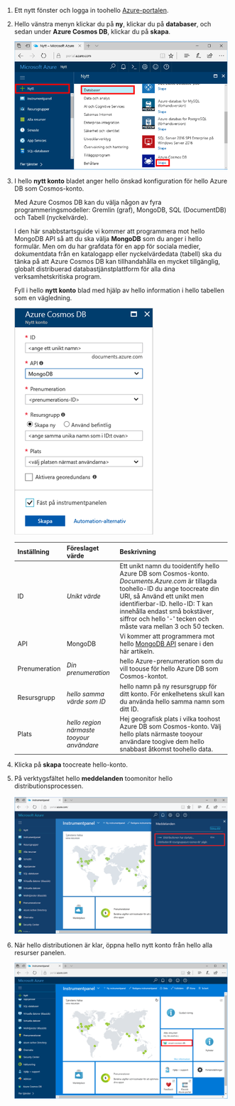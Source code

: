 1. Ett nytt fönster och logga in toohello [Azure-portalen](https://portal.azure.com/).
2. Hello vänstra menyn klickar du på **ny**, klickar du på **databaser**, och sedan under **Azure Cosmos DB**, klickar du på **skapa**.
   
   ![Skärmbild som visar hello Azure-portalen, markera fler tjänster och Azure Cosmos DB](./media/cosmos-db-create-dbaccount-mongodb/create-nosql-db-databases-json-tutorial-1.png)

3. I hello **nytt konto** bladet anger hello önskad konfiguration för hello Azure DB som Cosmos-konto. 

    Med Azure Cosmos DB kan du välja någon av fyra programmeringsmodeller: Gremlin (graf), MongoDB, SQL (DocumentDB) och Tabell (nyckelvärde). 
       
    I den här snabbstartsguide vi kommer att programmera mot hello MongoDB API så att du ska välja **MongoDB** som du anger i hello formulär. Men om du har grafdata för en app för sociala medier, dokumentdata från en katalogapp eller nyckelvärdedata (tabell) ska du tänka på att Azure Cosmos DB kan tillhandahålla en mycket tillgänglig, globalt distribuerad databastjänstplattform för alla dina verksamhetskritiska program.

    Fyll i hello **nytt konto** blad med hjälp av hello information i hello tabellen som en vägledning.
 
    ![Skärmbild som visar hello nya Azure Cosmos-DB-bladet](./media/cosmos-db-create-dbaccount-mongodb/create-nosql-db-databases-json-tutorial-2.png)
   
    Inställning|Föreslaget värde|Beskrivning
    ---|---|---
    ID|*Unikt värde*|Ett unikt namn du tooidentify hello Azure DB som Cosmos-konto. *Documents.Azure.com* är tillagda toohello-ID du ange toocreate din URI, så Använd ett unikt men identifierbar-ID. hello-ID: T kan innehålla endast små bokstäver, siffror och hello '-' tecken och måste vara mellan 3 och 50 tecken.
    API|MongoDB|Vi kommer att programmera mot hello [MongoDB API](../articles/documentdb/documentdb-protocol-mongodb.md) senare i den här artikeln.|
    Prenumeration|*Din prenumeration*|hello Azure-prenumeration som du vill toouse för hello Azure DB som Cosmos-kontot. 
    Resursgrupp|*hello samma värde som ID*|hello namn på ny resursgrupp för ditt konto. För enkelhetens skull kan du använda hello samma namn som ditt ID. 
    Plats|*hello region närmaste tooyour användare*|Hej geografisk plats i vilka toohost Azure DB som Cosmos-konto. Välj hello plats närmaste tooyour användare toogive dem hello snabbast åtkomst toohello data.

4. Klicka på **skapa** toocreate hello-konto.
5. På verktygsfältet hello **meddelanden** toomonitor hello distributionsprocessen.

    ![Meddelande om att distributionen har påbörjats](./media/cosmos-db-create-dbaccount-mongodb/azure-documentdb-nosql-notification.png)

6.  När hello distributionen är klar, öppna hello nytt konto från hello alla resurser panelen. 

    ![DocumentDB-konto på hello panelen alla resurser](./media/cosmos-db-create-dbaccount-mongodb/azure-documentdb-all-resources.png)
